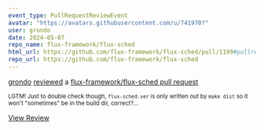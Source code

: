 ```yaml
---
event_type: PullRequestReviewEvent
avatar: "https://avatars.githubusercontent.com/u/741970?"
user: grondo
date: 2024-05-07
repo_name: flux-framework/flux-sched
html_url: https://github.com/flux-framework/flux-sched/pull/1199#pullrequestreview-2044254177
repo_url: https://github.com/flux-framework/flux-sched
---
```


<a href='https://github.com/grondo' target='_blank'>grondo</a> <a href='https://github.com/flux-framework/flux-sched/pull/1199#pullrequestreview-2044254177' target='_blank'>reviewed</a> a <a href='https://github.com/flux-framework/flux-sched/pull/1199' target='_blank'>flux-framework/flux-sched pull request</a>

<small>LGTM! Just to double check though, `flux-sched.ver` is only written out by `make dist` so it won't "sometimes" be in the build dir, correct?...</small>

<a href='https://github.com/flux-framework/flux-sched/pull/1199#pullrequestreview-2044254177' target='_blank'>View Review</a>